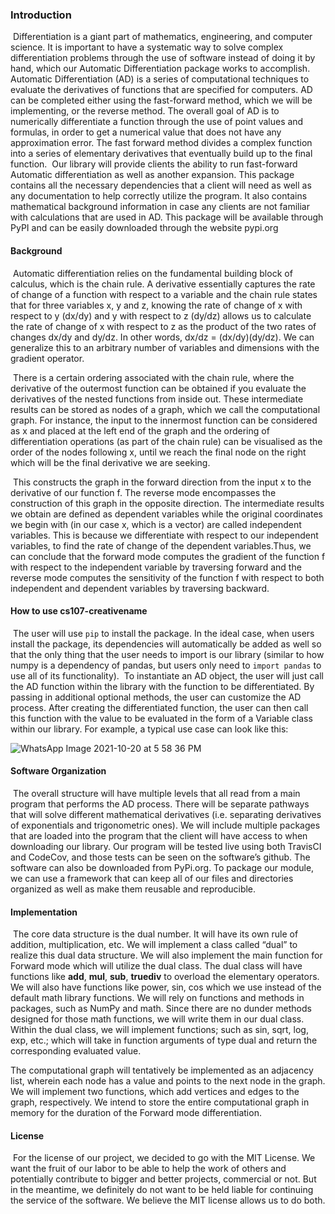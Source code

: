 ### Introduction
​	Differentiation is a giant part of mathematics, engineering, and computer science. It is important to have a systematic way to solve complex differentiation problems through the use of software instead of doing it by hand, which our Automatic Differentiation package works to accomplish. Automatic Differentiation (AD) is a series of computational techniques to evaluate the derivatives of functions that are specified for computers. AD can be completed either using the fast-forward method, which we will be implementing, or the reverse method. The overall goal of AD is to numerically differentiate a function through the use of point values and formulas, in order to get a numerical value that does not have any approximation error. The fast forward method divides a complex function into a series of elementary derivatives that eventually build up to the final function.
​	Our library will provide clients the ability to run fast-forward Automatic differentiation as well as another expansion. This package contains all the necessary dependencies that a client will need as well as any documentation to help correctly utilize the program. It also contains mathematical background information in case any clients are not familiar with calculations that are used in AD. This package will be available through PyPI and can be easily downloaded through the website pypi.org

#### Background

​	Automatic differentiation relies on the fundamental building block of calculus, which is the chain rule. A derivative essentially captures the rate of change of a function with respect to a variable and the chain rule states that for three variables x, y and z, knowing the rate of change of x with respect to y (dx/dy) and y with respect to z (dy/dz) allows us to calculate the rate of change of x with respect to z as the product of the two rates of changes dx/dy and dy/dz. In other words, dx/dz = (dx/dy)(dy/dz). We can generalize this to an arbitrary number of variables and dimensions with the gradient operator.

​	There is a certain ordering associated with the chain rule, where the derivative of the outermost function can be obtained if you evaluate the derivatives of the nested functions from inside out. These intermediate results can be stored as nodes of a graph, which we call the computational graph. For instance, the input to the innermost function can be considered as x and placed at the left end of the graph and the ordering of differentiation operations (as part of the chain rule) can be visualised as the order of the nodes following x, until we reach the final node on the right which will be the final derivative we are seeking.

​	 This constructs the graph in the forward direction from the input x to the derivative of our function f. The reverse mode encompasses the construction of this graph in the opposite direction. The intermediate results we obtain are defined as dependent variables while the original coordinates we begin with (in our case x, which is a vector) are called independent variables. This is because we differentiate with respect to our independent variables, to find the rate of change of the dependent variables.Thus, we can conclude that the forward mode computes the gradient of the function f with respect to the independent variable by traversing forward and the reverse mode computes the sensitivity of the function f with respect to both independent and dependent variables by traversing backward.

#### How to use cs107-creativename

​	The user will use `pip` to install the package. In the ideal case, when users install the package, its dependencies will automatically be added as well so that the only thing that the user needs to import is our library (similar to how numpy is a dependency of pandas, but users only need to `import pandas` to use all of its functionality).
​	To instantiate an AD object, the user will just call the AD function within the library with the function to be differentiated. By passing in additional optional methods, the user can customize the AD process. After creating the differentiated function, the user can then call this function with the value to be evaluated in the form of a Variable class within our library. For example, a typical use case can look like this:

![WhatsApp Image 2021-10-20 at 5 58 36 PM](https://user-images.githubusercontent.com/54748274/138178711-42bf4605-9758-4f21-a745-25fd8761fd20.jpeg)


#### Software Organization

​	The overall structure will have multiple levels that all read from a main program that performs the AD process. There will be separate pathways that will solve different mathematical derivatives (i.e. separating derivatives of exponentials and trigonometric ones). We will include multiple packages that are loaded into the program that the client will have access to when downloading our library. Our program will be tested live using both TravisCI and CodeCov, and those tests can be seen on the software’s github. The software can also be downloaded from PyPi.org. To package our module, we can use a framework that can keep all of our files and directories organized as well as make them reusable and reproducible.

#### Implementation

​	The core data structure is the dual number. It will have its own rule of addition, multiplication, etc. We will implement a class called “dual” to realize this dual data structure. We will also implement the main function for Forward mode which will utilize the dual class. The dual class will have functions like __add__, __mul__, __sub__, __truediv__ to overload the elementary operators. We will also have functions like power, sin, cos which we use instead of the default math library functions. We will rely on functions and methods in packages, such as NumPy and math. Since there are no dunder methods designed for those math functions, we will write them in our dual class. Within the dual class, we will implement functions; such as sin, sqrt, log, exp, etc.; which will take in function arguments of type dual and return the corresponding evaluated value. 

The computational graph will tentatively be implemented as an adjacency list, wherein each node has a value and points to the next node in the graph. We will implement two functions, which add vertices and edges to the graph, respectively. We intend to store the entire computational graph in memory for the duration of the Forward mode differentiation.  

#### License

​	For the license of our project, we decided to go with the MIT License. We want the fruit of our labor to be able to help the work of others and potentially contribute to bigger and better projects, commercial or not. But in the meantime, we definitely do not want to be held liable for continuing the service of the software. We believe the MIT license allows us to do both.
